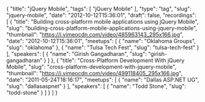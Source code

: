 {
  "title": "jQuery Mobile",
  "tags": [
    "jQuery Mobile"
  ],
  "type": "tag",
  "slug": "jquery-mobile",
  "date": "2012-10-12T15:36:01",
  "draft": false,
  "recordings": [
    {
      "title": "Building cross-platform mobile applications using jQuery Mobile",
      "slug": "building-cross-platform-mobile-applications-using-jquery-mobile",
      "thumbnail": "https://i.vimeocdn.com/video/485963143_295x166.jpg",
      "date": "2012-10-12T15:36:01",
      "meetups": [
        {
          "name": "Oklahoma Groups",
          "slug": "oklahoma"
        },
        {
          "name": "Tulsa Tech Fest",
          "slug": "tulsa-tech-fest"
        }
      ],
      "speakers": [
        {
          "name": "Girish Gangadharan",
          "slug": "girish-gangadharan"
        }
      ]
    },
    {
      "title": "Cross-Platform Development With jQuery Mobile",
      "slug": "cross-platform-development-with-jquery-mobile",
      "thumbnail": "https://i.vimeocdn.com/video/499118405_295x166.jpg",
      "date": "2011-05-24T18:16:17",
      "meetups": [
        {
          "name": "Dallas ASP.NET UG",
          "slug": "dallasaspnet"
        }
      ],
      "speakers": [
        {
          "name": "Todd Stone",
          "slug": "todd-stone"
        }
      ]
    }
  ]
}